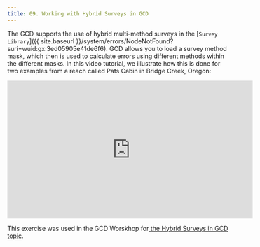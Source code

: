 ```yaml
---
title: 09. Working with Hybrid Surveys in GCD
---
```


The GCD supports the use of hybrid multi-method surveys in the [`Survey Library`]({{ site.baseurl }}/system/errors/NodeNotFound?suri=wuid:gx:3ed05905e41de6f6). GCD allows you to load a survey method mask, which then is used to calculate errors using different methods within the different masks. In this video tutorial, we illustrate how this is done for two examples from a reach called Pats Cabin in Bridge Creek, Oregon:

<iframe width="560" height="315" src="https://www.youtube.com/embed/3JXnCzlstBQ" frameborder="0" gesture="media" allow="encrypted-media" allowfullscreen></iframe>

This exercise was used in the GCD Worskhop for[ the Hybrid Surveys in GCD topic](http://gcdworkshop.joewheaton.org/workshop-topics/1-Principles/k-hybrid-surveys-in-gcd).